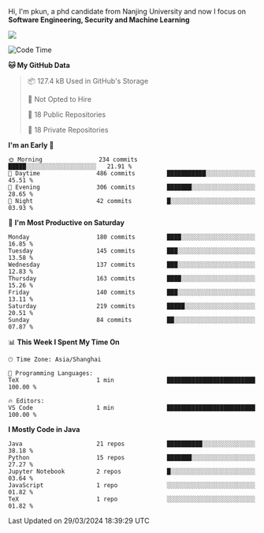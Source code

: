 Hi, I'm pkun, a phd candidate from Nanjing University and now I focus on **Software Engineering, Security and Machine Learning**

<!--![GitHub Snake Light](https://github.com/pppppkun/pppppkun/blob/output/github-snake.svg#gh-light-mode-only)-->
<!--![GitHub Snake dark](https://github.com/pppppkun/pppppkun/blob/output/github-snake-dark.svg#gh-dark-mode-only)-->

![](https://komarev.com/ghpvc/?username=pppppkun)
<!--START_SECTION:waka-->
![Code Time](http://img.shields.io/badge/Code%20Time-1%2C995%20hrs%2010%20mins-blue)

**🐱 My GitHub Data** 

> 📦 127.4 kB Used in GitHub's Storage 
 > 
> 🚫 Not Opted to Hire
 > 
> 📜 18 Public Repositories 
 > 
> 🔑 18 Private Repositories 
 > 
**I'm an Early 🐤** 

```text
🌞 Morning                234 commits         █████░░░░░░░░░░░░░░░░░░░░   21.91 % 
🌆 Daytime                486 commits         ███████████░░░░░░░░░░░░░░   45.51 % 
🌃 Evening                306 commits         ███████░░░░░░░░░░░░░░░░░░   28.65 % 
🌙 Night                  42 commits          █░░░░░░░░░░░░░░░░░░░░░░░░   03.93 % 
```
📅 **I'm Most Productive on Saturday** 

```text
Monday                   180 commits         ████░░░░░░░░░░░░░░░░░░░░░   16.85 % 
Tuesday                  145 commits         ███░░░░░░░░░░░░░░░░░░░░░░   13.58 % 
Wednesday                137 commits         ███░░░░░░░░░░░░░░░░░░░░░░   12.83 % 
Thursday                 163 commits         ████░░░░░░░░░░░░░░░░░░░░░   15.26 % 
Friday                   140 commits         ███░░░░░░░░░░░░░░░░░░░░░░   13.11 % 
Saturday                 219 commits         █████░░░░░░░░░░░░░░░░░░░░   20.51 % 
Sunday                   84 commits          ██░░░░░░░░░░░░░░░░░░░░░░░   07.87 % 
```


📊 **This Week I Spent My Time On** 

```text
🕑︎ Time Zone: Asia/Shanghai

💬 Programming Languages: 
TeX                      1 min               █████████████████████████   100.00 % 

🔥 Editors: 
VS Code                  1 min               █████████████████████████   100.00 % 
```

**I Mostly Code in Java** 

```text
Java                     21 repos            ██████████░░░░░░░░░░░░░░░   38.18 % 
Python                   15 repos            ███████░░░░░░░░░░░░░░░░░░   27.27 % 
Jupyter Notebook         2 repos             █░░░░░░░░░░░░░░░░░░░░░░░░   03.64 % 
JavaScript               1 repo              ░░░░░░░░░░░░░░░░░░░░░░░░░   01.82 % 
TeX                      1 repo              ░░░░░░░░░░░░░░░░░░░░░░░░░   01.82 % 
```




 Last Updated on 29/03/2024 18:39:29 UTC
<!--END_SECTION:waka-->
